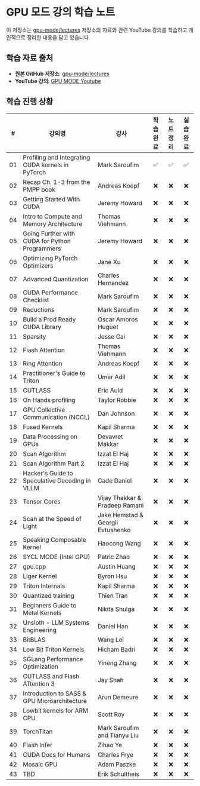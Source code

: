 # GPU 모드 강의 학습 노트

이 저장소는 [gpu-mode/lectures](https://github.com/gpu-mode/lectures) 저장소의 자료와 관련 YouTube 강의를 학습하고 개인적으로 정리한 내용을 담고 있습니다.

## 학습 자료 출처

- **원본 GitHub 저장소**: [gpu-mode/lectures](https://github.com/gpu-mode/lectures)
- **YouTube 강의**: [GPU MODE Youtube](https://www.youtube.com/@GPUMODE/videos)

## 학습 진행 상황

| # | 강의명 | 강사 | 학습 완료 | 노트 정리 | 실습 완료 |
|---|-------|------|:--------:|:--------:|:--------:|
| 01 | Profiling and Integrating CUDA kernels in PyTorch | Mark Saroufim | ✅ | ✅ | ✅ |
| 02 | Recap Ch. 1-3 from the PMPP book | Andreas Koepf | ❌ | ❌ | ❌ |
| 03 | Getting Started With CUDA | Jeremy Howard | ❌ | ❌ | ❌ |
| 04 | Intro to Compute and Memory Architecture | Thomas Viehmann | ❌ | ❌ | ❌ |
| 05 | Going Further with CUDA for Python Programmers | Jeremy Howard | ❌ | ❌ | ❌ |
| 06 | Optimizing PyTorch Optimizers | Jane Xu | ❌ | ❌ | ❌ |
| 07 | Advanced Quantization | Charles Hernandez | ❌ | ❌ | ❌ |
| 08 | CUDA Performance Checklist | Mark Saroufim | ❌ | ❌ | ❌ |
| 09 | Reductions | Mark Saroufim | ❌ | ❌ | ❌ |
| 10 | Build a Prod Ready CUDA Library | Oscar Amoros Huguet | ❌ | ❌ | ❌ |
| 11 | Sparsity | Jesse Cai | ❌ | ❌ | ❌ |
| 12 | Flash Attention | Thomas Viehmann | ❌ | ❌ | ❌ |
| 13 | Ring Attention | Andreas Koepf | ❌ | ❌ | ❌ |
| 14 | Practitioner's Guide to Triton | Umer Adil | ❌ | ❌ | ❌ |
| 15 | CUTLASS | Eric Auld | ❌ | ❌ | ❌ |
| 16 | On Hands profiling | Taylor Robbie | ❌ | ❌ | ❌ |
| 17 | GPU Collective Communication (NCCL) | Dan Johnson | ❌ | ❌ | ❌ |
| 18 | Fused Kernels | Kapil Sharma | ❌ | ❌ | ❌ |
| 19 | Data Processing on GPUs | Devavret Makkar | ❌ | ❌ | ❌ |
| 20 | Scan Algorithm | Izzat El Haj | ❌ | ❌ | ❌ |
| 21 | Scan Algorithm Part 2 | Izzat El Haj | ❌ | ❌ | ❌ |
| 22 | Hacker's Guide to Speculative Decoding in VLLM | Cade Daniel | ❌ | ❌ | ❌ |
| 23 | Tensor Cores | Vijay Thakkar & Pradeep Ramani | ❌ | ❌ | ❌ |
| 24 | Scan at the Speed of Light | Jake Hemstad & Georgii Evtushenko | ❌ | ❌ | ❌ |
| 25 | Speaking Composable Kernel | Haocong Wang | ❌ | ❌ | ❌ |
| 26 | SYCL MODE (Intel GPU) | Patric Zhao | ❌ | ❌ | ❌ |
| 27 | gpu.cpp | Austin Huang | ❌ | ❌ | ❌ |
| 28 | Liger Kernel | Byron Hsu | ❌ | ❌ | ❌ |
| 29 | Triton Internals | Kapil Sharma | ❌ | ❌ | ❌ |
| 30 | Quantized training | Thien Tran | ❌ | ❌ | ❌ |
| 31 | Beginners Guide to Metal Kernels | Nikita Shulga | ❌ | ❌ | ❌ |
| 32 | Unsloth - LLM Systems Engineering | Daniel Han | ❌ | ❌ | ❌ |
| 33 | BitBLAS | Wang Lei | ❌ | ❌ | ❌ |
| 34 | Low Bit Triton Kernels | Hicham Badri | ❌ | ❌ | ❌ |
| 35 | SGLang Performance Optimization | Yineng Zhang | ❌ | ❌ | ❌ |
| 36 | CUTLASS and Flash ATtention 3 | Jay Shah | ❌ | ❌ | ❌ |
| 37 | Introduction to SASS & GPU Microarchitecture | Arun Demeure | ❌ | ❌ | ❌ |
| 38 | Lowbit kernels for ARM CPU | Scott Roy | ❌ | ❌ | ❌ |
| 39 | TorchTitan | Mark Saroufim and Tianyu Liu | ❌ | ❌ | ❌ |
| 40 | Flash Infer | Zihao Ye | ❌ | ❌ | ❌ |
| 41 | CUDA Docs for Humans | Charles Frye | ❌ | ❌ | ❌ |
| 42 | Mosaic GPU | Adam Paszke | ❌ | ❌ | ❌ |
| 43 | TBD | Erik Schultheis | ❌ | ❌ | ❌ |
